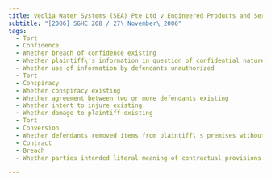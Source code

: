 ```yaml
---
title: Veolia Water Systems (SEA) Pte Ltd v Engineered Products and Services Pte Ltd and Others 
subtitle: "[2006] SGHC 208 / 27\_November\_2006"
tags:
  - Tort
  - Confidence
  - Whether breach of confidence existing
  - Whether plaintiff\'s information in question of confidential nature
  - Whether use of information by defendants unauthorized
  - Tort
  - Conspiracy
  - Whether conspiracy existing
  - Whether agreement between two or more defendants existing
  - Whether intent to injure existing
  - Whether damage to plaintiff existing
  - Tort
  - Conversion
  - Whether defendants removed items from plaintiff\'s premises without approval
  - Contract
  - Breach
  - Whether parties intended literal meaning of contractual provisions to apply

---
```


